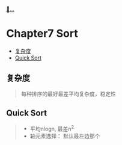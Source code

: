 [:car:...](README.md)

# Chapter7 Sort
- [复杂度](#复杂度)
- [Quick Sort](#quick-sort)

## 复杂度
> 每种排序的最好最差平均复杂度，稳定性

## Quick Sort
> * 平均nlogn, 最差n<sup>2</sup>
> * 轴元素选择： 默认最左边那个